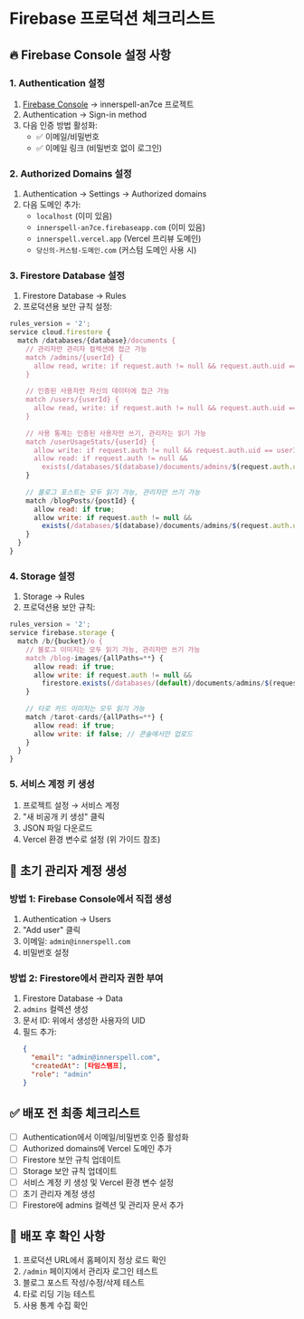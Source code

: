 # Firebase 프로덕션 체크리스트

## 🔥 Firebase Console 설정 사항

### 1. Authentication 설정
1. [Firebase Console](https://console.firebase.google.com) → innerspell-an7ce 프로젝트
2. Authentication → Sign-in method
3. 다음 인증 방법 활성화:
   - ✅ 이메일/비밀번호
   - ✅ 이메일 링크 (비밀번호 없이 로그인)

### 2. Authorized Domains 설정
1. Authentication → Settings → Authorized domains
2. 다음 도메인 추가:
   - `localhost` (이미 있음)
   - `innerspell-an7ce.firebaseapp.com` (이미 있음)
   - `innerspell.vercel.app` (Vercel 프리뷰 도메인)
   - `당신의-커스텀-도메인.com` (커스텀 도메인 사용 시)

### 3. Firestore Database 설정
1. Firestore Database → Rules
2. 프로덕션용 보안 규칙 설정:
```javascript
rules_version = '2';
service cloud.firestore {
  match /databases/{database}/documents {
    // 관리자만 관리자 컬렉션에 접근 가능
    match /admins/{userId} {
      allow read, write: if request.auth != null && request.auth.uid == userId;
    }
    
    // 인증된 사용자만 자신의 데이터에 접근 가능
    match /users/{userId} {
      allow read, write: if request.auth != null && request.auth.uid == userId;
    }
    
    // 사용 통계는 인증된 사용자만 쓰기, 관리자는 읽기 가능
    match /userUsageStats/{userId} {
      allow write: if request.auth != null && request.auth.uid == userId;
      allow read: if request.auth != null && 
        exists(/databases/$(database)/documents/admins/$(request.auth.uid));
    }
    
    // 블로그 포스트는 모두 읽기 가능, 관리자만 쓰기 가능
    match /blogPosts/{postId} {
      allow read: if true;
      allow write: if request.auth != null && 
        exists(/databases/$(database)/documents/admins/$(request.auth.uid));
    }
  }
}
```

### 4. Storage 설정
1. Storage → Rules
2. 프로덕션용 보안 규칙:
```javascript
rules_version = '2';
service firebase.storage {
  match /b/{bucket}/o {
    // 블로그 이미지는 모두 읽기 가능, 관리자만 쓰기 가능
    match /blog-images/{allPaths=**} {
      allow read: if true;
      allow write: if request.auth != null && 
        firestore.exists(/databases/(default)/documents/admins/$(request.auth.uid));
    }
    
    // 타로 카드 이미지는 모두 읽기 가능
    match /tarot-cards/{allPaths=**} {
      allow read: if true;
      allow write: if false; // 콘솔에서만 업로드
    }
  }
}
```

### 5. 서비스 계정 키 생성
1. 프로젝트 설정 → 서비스 계정
2. "새 비공개 키 생성" 클릭
3. JSON 파일 다운로드
4. Vercel 환경 변수로 설정 (위 가이드 참조)

## 📱 초기 관리자 계정 생성

### 방법 1: Firebase Console에서 직접 생성
1. Authentication → Users
2. "Add user" 클릭
3. 이메일: `admin@innerspell.com`
4. 비밀번호 설정

### 방법 2: Firestore에서 관리자 권한 부여
1. Firestore Database → Data
2. `admins` 컬렉션 생성
3. 문서 ID: 위에서 생성한 사용자의 UID
4. 필드 추가:
   ```json
   {
     "email": "admin@innerspell.com",
     "createdAt": [타임스탬프],
     "role": "admin"
   }
   ```

## ✅ 배포 전 최종 체크리스트

- [ ] Authentication에서 이메일/비밀번호 인증 활성화
- [ ] Authorized domains에 Vercel 도메인 추가
- [ ] Firestore 보안 규칙 업데이트
- [ ] Storage 보안 규칙 업데이트
- [ ] 서비스 계정 키 생성 및 Vercel 환경 변수 설정
- [ ] 초기 관리자 계정 생성
- [ ] Firestore에 admins 컬렉션 및 관리자 문서 추가

## 🚀 배포 후 확인 사항

1. 프로덕션 URL에서 홈페이지 정상 로드 확인
2. `/admin` 페이지에서 관리자 로그인 테스트
3. 블로그 포스트 작성/수정/삭제 테스트
4. 타로 리딩 기능 테스트
5. 사용 통계 수집 확인